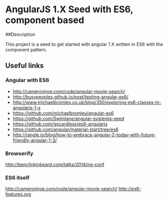# AngularJS 1.X Seed with ES6, component based

##Description

This project is a seed to get started with angular 1.X written in ES6 with the component pattern.

## Useful links

### Angular with ES6

* http://cameronjroe.com/code/angular-movie-search/
* http://busypeoples.github.io/post/testing-angular-es6/
* http://www.michaelbromley.co.uk/blog/350/exploring-es6-classes-in-angularjs-1-x
* https://github.com/michaelbromley/angular-es6
* https://github.com/Swimlane/angular-systemjs-seed
* https://github.com/gocardless/es6-angularjs
* https://github.com/angular/material-start/tree/es6
* http://rangle.io/blog/how-to-embrace-angular-2-today-with-future-friendly-angular-1-3/

### Browserify
http://benclinkinbeard.com/talks/2014/ng-conf

### ES6 itself
http://cameronjroe.com/code/angular-movie-search/
http://es6-features.org